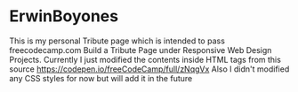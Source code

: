 # ErwinBoyones
This is my personal Tribute page which is intended to pass freecodecamp.com Build a Tribute Page under Responsive Web Design Projects. Currently I just modified the contents inside HTML tags from this source https://codepen.io/freeCodeCamp/full/zNqgVx 
Also I didn't modified any CSS styles for now but will add it in the future
